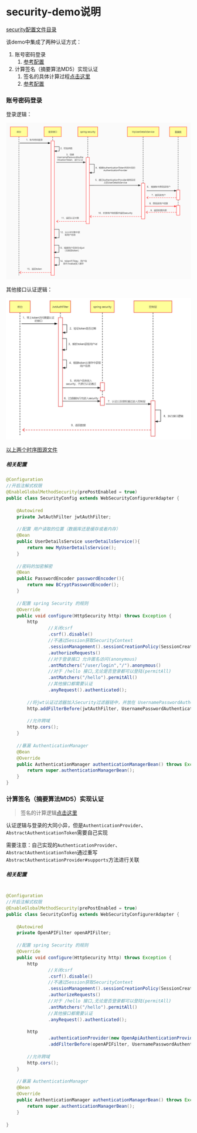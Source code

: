 # security-demo说明

[security配置文件目录](./security-demo/src/main/java/xyz/ersut/security/securitydemo/config/security)

该demo中集成了两种认证方式：

1. 账号密码登录
   1. [参考配置](./security-demo/src/main/java/xyz/ersut/security/securitydemo/config/security/jwt)
2. 计算签名（摘要算法MD5）实现认证
   1.  签名的具体计算过程[点击这里](./spring-security集成api加密.md)
   2. [参考配置](./security-demo/src/main/java/xyz/ersut/security/securitydemo/config/security/openapi)

### 账号密码登录

登录逻辑：

![](./img/security-login.jpg)

其他接口认证逻辑：

![](./img/security-login-interface.jpg)

[以上两个时序图源文件](./file/账号密码登录认证逻辑.pos)

##### 相关配置

```java
@Configuration
//开启注解式权限
@EnableGlobalMethodSecurity(prePostEnabled = true)
public class SecurityConfig extends WebSecurityConfigurerAdapter {

    @Autowired
    private JwtAuthFilter jwtAuthFilter;
    
    //配置 用户读取的位置（数据库还是缓存或者内存）
    @Bean
    public UserDetailsService userDetailsService(){
        return new MyUserDetailsService();
    }

    //密码的加密解密
    @Bean
    public PasswordEncoder passwordEncoder(){
        return new BCryptPasswordEncoder();
    }

    //配置 spring Security 的规则
    @Override
    public void configure(HttpSecurity http) throws Exception {
        http
                //关闭csrf
                .csrf().disable()
                //不通过Session获取SecurityContext
                .sessionManagement().sessionCreationPolicy(SessionCreationPolicy.STATELESS).and()
                .authorizeRequests()
                //对于登录接口 允许匿名访问(anonymous)
                .antMatchers("/user/login","/").anonymous()
                //对于 /hello 接口,无论是否登录都可以登陆(permitAll)
                .antMatchers("/hello").permitAll()
                //其他接口都需要认证
                .anyRequest().authenticated();

        //将jwt认证过滤器加入Security过滤器链中，并放在 UsernamePasswordAuthenticationFilter 之前
        http.addFilterBefore(jwtAuthFilter, UsernamePasswordAuthenticationFilter.class);

        //允许跨域
        http.cors();
    }
    
    //暴漏 AuthenticationManager
    @Bean
	@Override
	public AuthenticationManager authenticationManagerBean() throws Exception {
	    return super.authenticationManagerBean();
	}
}
```

### 计算签名（摘要算法MD5）实现认证

> 签名的计算逻辑[点击这里](./spring-security集成api加密.md)

认证逻辑与登录的大同小异，但是`AuthenticationProvider`、`AbstractAuthenticationToken`需要自己实现

需要注意：自己实现的`AuthenticationProvider`、`AbstractAuthenticationToken`通过重写`AbstractAuthenticationProvider#supports`方法进行关联

##### 相关配置

```java

@Configuration
//开启注解式权限
@EnableGlobalMethodSecurity(prePostEnabled = true)
public class SecurityConfig extends WebSecurityConfigurerAdapter {

    @Autowired
    private OpenAPIFilter openAPIFilter;

    //配置 spring Security 的规则
    @Override
    public void configure(HttpSecurity http) throws Exception {
        http
                //关闭csrf
                .csrf().disable()
                //不通过Session获取SecurityContext
                .sessionManagement().sessionCreationPolicy(SessionCreationPolicy.STATELESS).and()
                .authorizeRequests()
                //对于 /hello 接口,无论是否登录都可以登陆(permitAll)
                .antMatchers("/hello").permitAll()
                //其他接口都需要认证
                .anyRequest().authenticated();

        http
                .authenticationProvider(new OpenApiAuthenticationProvider())
                .addFilterBefore(openAPIFilter, UsernamePasswordAuthenticationFilter.class);

        //允许跨域
        http.cors();
    }

    //暴漏 AuthenticationManager
    @Bean
	@Override
	public AuthenticationManager authenticationManagerBean() throws Exception {
	    return super.authenticationManagerBean();
	}

}
```

